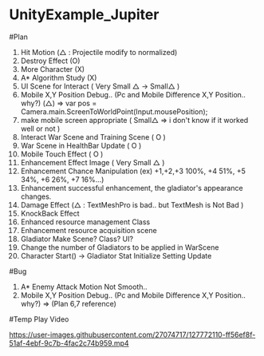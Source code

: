 # UnityExample_Jupiter

#Plan
1. Hit Motion (△ : Projectile modify to normalized)
2. Destroy Effect (O)
3. More Character (X)
4. A* Algorithm Study (X)
5. UI Scene for Interact ( Very Small △ -> Small△ )
6. Mobile X,Y Position Debug.. (Pc and Mobile Difference X,Y Position.. why?) (△) 
   => var pos = Camera.main.ScreenToWorldPoint(Input.mousePosition);
7. make mobile screen appropriate ( Small△ => i don't know if it worked well or not )
8. Interact War Scene and Training Scene ( O )
9. War Scene in HealthBar Update ( O )
10. Mobile Touch Effect ( O )
11. Enhancement Effect Image ( Very Small △ )
12. Enhancement Chance Manipulation (ex) +1,+2,+3 100%, +4 51%, +5 34%, +6 26%, +7 16%...)
13. Enhancement successful enhancement, the gladiator's appearance changes.
14. Damage Effect (△ : TextMeshPro is bad.. but TextMesh is Not Bad )
15. KnockBack Effect
16. Enhanced resource management Class
17. Enhancement resource acquisition scene
18. Gladiator Make Scene? Class? UI?
19. Change the number of Gladiators to be applied in WarScene
20. Character Start() -> Gladiator Stat Initialize Setting Update


#Bug
1. A* Enemy Attack Motion Not Smooth..
2. Mobile X,Y Position Debug.. (Pc and Mobile Difference X,Y Position.. why?) => (Plan 6,7 reference)

#Temp Play Video


https://user-images.githubusercontent.com/27074717/127772110-ff56ef8f-51af-4ebf-9c7b-4fac2c74b959.mp4




